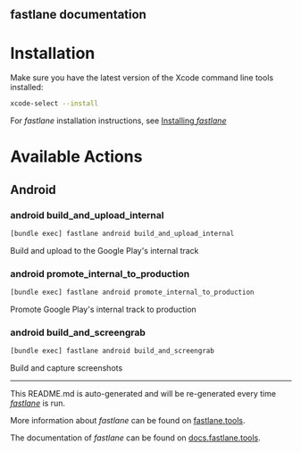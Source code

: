 fastlane documentation
----

# Installation

Make sure you have the latest version of the Xcode command line tools installed:

```sh
xcode-select --install
```

For _fastlane_ installation instructions, see [Installing _fastlane_](https://docs.fastlane.tools/#installing-fastlane)

# Available Actions

## Android

### android build_and_upload_internal

```sh
[bundle exec] fastlane android build_and_upload_internal
```

Build and upload to the Google Play's internal track

### android promote_internal_to_production

```sh
[bundle exec] fastlane android promote_internal_to_production
```

Promote Google Play's internal track to production

### android build_and_screengrab

```sh
[bundle exec] fastlane android build_and_screengrab
```

Build and capture screenshots

----

This README.md is auto-generated and will be re-generated every time [_fastlane_](https://fastlane.tools) is run.

More information about _fastlane_ can be found on [fastlane.tools](https://fastlane.tools).

The documentation of _fastlane_ can be found on [docs.fastlane.tools](https://docs.fastlane.tools).

